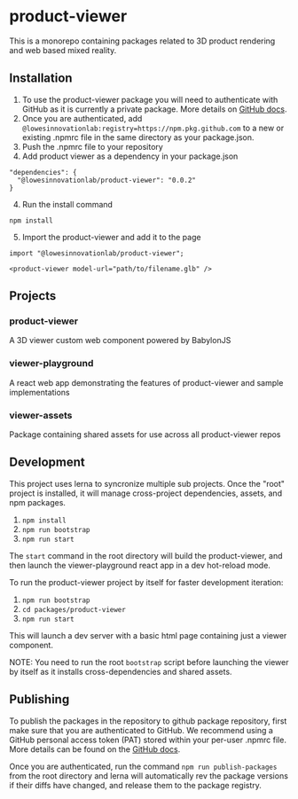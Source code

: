 # product-viewer
This is a monorepo containing packages related to 3D product rendering and web based mixed reality.

## Installation
1. To use the product-viewer package you will need to authenticate with GitHub as it is currently a private package. More details on [GitHub docs](https://docs.github.com/en/packages/working-with-a-github-packages-registry/working-with-the-npm-registry#authenticating-to-github-packages).
2. Once you are authenticated, add `@lowesinnovationlab:registry=https://npm.pkg.github.com` to a new or existing .npmrc file in the same directory as your package.json.
3. Push the .npmrc file to your repository
4. Add product viewer as a dependency in your package.json
```
"dependencies": {
  "@lowesinnovationlab/product-viewer": "0.0.2"
}
```
4. Run the install command 
```
npm install
```
5. Import the product-viewer and add it to the page
```
import "@lowesinnovationlab/product-viewer";
```
```
<product-viewer model-url="path/to/filename.glb" />
```

## Projects
### product-viewer
A 3D viewer custom web component powered by BabylonJS

### viewer-playground
A react web app demonstrating the features of product-viewer and sample implementations

### viewer-assets
Package containing shared assets for use across all product-viewer repos

## Development
This project uses lerna to syncronize multiple sub projects. Once the "root" project is installed, it will manage cross-project dependencies, assets, and npm packages.

1. `npm install` 
2. `npm run bootstrap`
3. `npm run start`

The `start` command in the root directory will build the product-viewer, and then launch the viewer-playground react app in a dev hot-reload mode.

To run the product-viewer project by itself for faster development iteration:
1. `npm run bootstrap`
2. `cd packages/product-viewer`
3. `npm run start`

This will launch a dev server with a basic html page containing just a viewer component. 

NOTE: You need to run the root `bootstrap` script before launching the viewer by itself as it installs cross-dependencies and shared assets.

## Publishing
To publish the packages in the repository to github package repository, first make sure that you are authenticated to GitHub. We recommend using a GitHub personal access token (PAT) stored within your per-user .npmrc file. More details can be found on the [GitHub docs](https://docs.github.com/en/packages/working-with-a-github-packages-registry/working-with-the-npm-registry#authenticating-to-github-packages).

Once you are authenticated, run the command `npm run publish-packages` from the root directory and lerna will automatically rev the package versions if their diffs have changed, and release them to the package registry.
